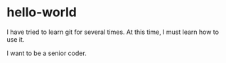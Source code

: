 # hello-world
I have tried to learn git for several times. At this time, I must learn how to use it.

I want to be a senior coder.
